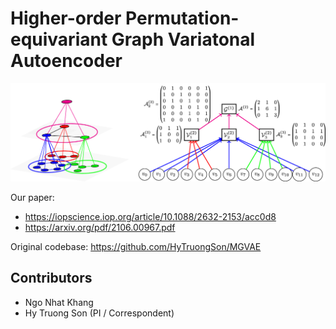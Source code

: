 # Higher-order Permutation-equivariant Graph Variatonal Autoencoder

![MGVAE](MGVAE.jpg)

Our paper:
* https://iopscience.iop.org/article/10.1088/2632-2153/acc0d8
* https://arxiv.org/pdf/2106.00967.pdf

Original codebase:
https://github.com/HyTruongSon/MGVAE

## Contributors

* Ngo Nhat Khang
* Hy Truong Son (PI / Correspondent)
